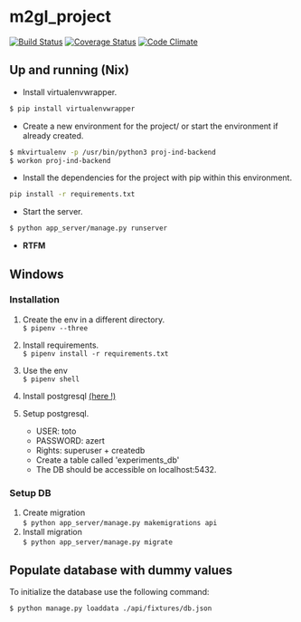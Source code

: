 # m2gl_project
[![Build Status](https://travis-ci.org/M2GL-ProjetIndustriel/m2gl_project.svg?branch=master)](https://travis-ci.org/M2GL-ProjetIndustriel/m2gl_project)
[![Coverage Status](https://coveralls.io/repos/github/M2GL-ProjetIndustriel/m2gl_project/badge.svg?branch=master)](https://coveralls.io/github/M2GL-ProjetIndustriel/m2gl_project?branch=master)
[![Code Climate](https://codeclimate.com/github/codeclimate/codeclimate/badges/gpa.svg)](https://codeclimate.com/github/M2GL-ProjetIndustriel/m2gl_project)

## Up and running (Nix)

- Install virtualenvwrapper.
```bash
$ pip install virtualenvwrapper
```
- Create a new environment for the project/ or start the environment if already created.
```bash
$ mkvirtualenv -p /usr/bin/python3 proj-ind-backend
$ workon proj-ind-backend
```
- Install the dependencies for the project with pip within this environment.
```bash
pip install -r requirements.txt
```
- Start the server.
```bash
$ python app_server/manage.py runserver
```
- **RTFM**

## Windows  

### Installation
1. Create the env in a different directory.   
    `$ pipenv --three`
2. Install requirements.  
    `$ pipenv install -r requirements.txt`
3. Use the env  
    `$ pipenv shell`
4. Install postgresql [(here !)](https://www.openscg.com/bigsql/postgresql/installers.jsp/)    
5. Setup postgresql.  

    - USER: toto  
    - PASSWORD: azert  
    - Rights: superuser + createdb  
    - Create a table called 'experiments_db'  
    - The DB should be accessible on localhost:5432.  

### Setup DB
1. Create migration   
    `$ python app_server/manage.py makemigrations api`
2. Install migration  
    `$ python app_server/manage.py migrate`
    
## Populate database with dummy values

To initialize the database use the following command:

`$ python manage.py loaddata ./api/fixtures/db.json`

